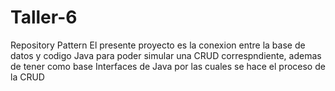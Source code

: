 # Taller-6
Repository Pattern
El presente proyecto es la conexion entre la base de datos y codigo Java para poder simular una CRUD correspndiente, ademas de tener como base Interfaces de Java por las
cuales se hace el proceso de la CRUD
